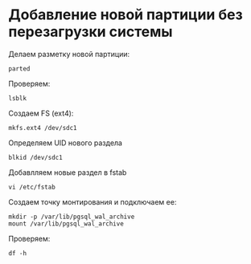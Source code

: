# Добавление новой партиции без перезагрузки системы

Делаем разметку новой партиции:
```
parted
```

Проверяем:
```
lsblk
```

Создаем FS (ext4):
```
mkfs.ext4 /dev/sdc1
```

Определяем UID нового раздела
```
blkid /dev/sdc1
```

Добавлляем новые раздел в fstab
```
vi /etc/fstab
```

Создаем точку монтирования и подключаем ее:
```
mkdir -p /var/lib/pgsql_wal_archive
mount /var/lib/pgsql_wal_archive
```

Проверяем:
```
df -h
```

